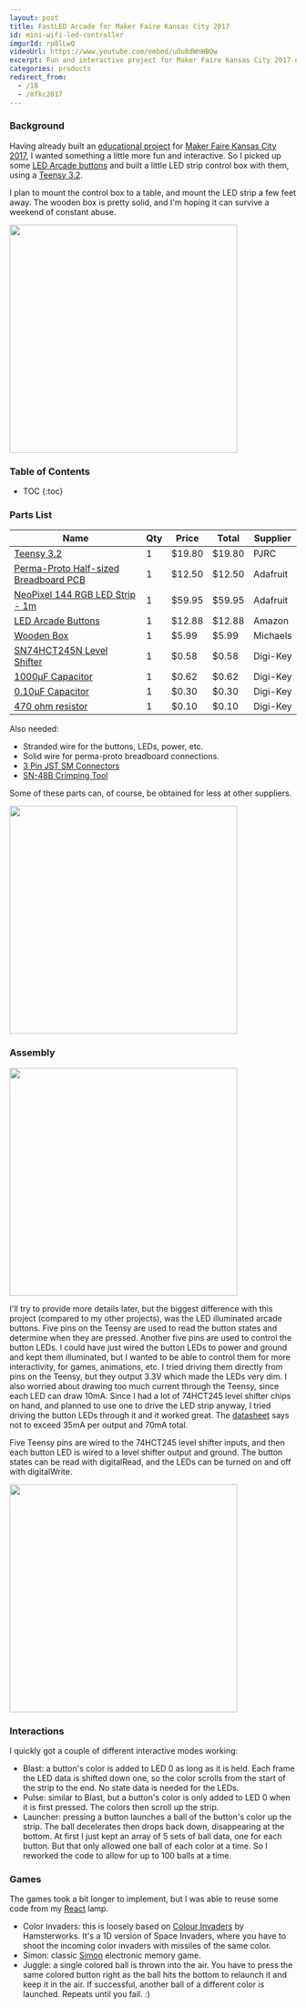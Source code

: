 ```yaml
---
layout: post
title: FastLED Arcade for Maker Faire Kansas City 2017
id: mini-wifi-led-controller
imgurId: rp8lLwQ
videoUrl: https://www.youtube.com/embed/uOu8dWnWBQw
excerpt: Fun and interactive project for Maker Faire Kansas City 2017 using LED arcade buttons.
categories: products
redirect_from:
  - /18
  - /mfkc2017
---
```


### Background

Having already built an [educational project](https://evilgeniuslabs.org/fastled-rgb-hsv-tutorial) for [Maker Faire Kansas City 2017](http://kansascity.makerfaire.com), I wanted something a little more fun and interactive.  So I picked up some [LED Arcade buttons](https://www.amazon.com/Illuminated-button-Buttons-Joystick-Raspberry-Pc/dp/B01LXZSV2N?SubscriptionId=AKIAJN63M3R66BW5WD2A&tag=mediarack05-20&linkCode=xm2&camp=2025&creative=165953&creativeASIN=B01LXZSV2N) and built a little LED strip control box with them, using a [Teensy 3.2](https://www.pjrc.com/store/teensy32.html).

I plan to mount the control box to a table, and mount the LED strip a few feet away.  The wooden box is pretty solid, and I'm hoping it can survive a weekend of constant abuse.

<img src="http://i.imgur.com/rp8lLwQ.png" style="width:400px" class="img-responsive" />

<h3>Table of Contents</h3>

* TOC
{:toc}

### Parts List

| Name | Qty | Price | Total | Supplier |
| --- | --- |  --- |  --- |  --- |
| [Teensy 3.2](https://www.pjrc.com/store/teensy32.html) | 1 | $19.80 | $19.80 | PJRC
| [Perma-Proto Half-sized Breadboard PCB](https://www.adafruit.com/product/571) | 1 | $12.50 | $12.50 | Adafruit
| [NeoPixel 144 RGB LED Strip - 1m](https://www.adafruit.com/product/1506) | 1 | $59.95 | $59.95 | Adafruit
| [LED Arcade Buttons](https://www.amazon.com/Illuminated-button-Buttons-Joystick-Raspberry-Pc/dp/B01LXZSV2N?SubscriptionId=AKIAJN63M3R66BW5WD2A&tag=mediarack05-20&linkCode=xm2&camp=2025&creative=165953&creativeASIN=B01LXZSV2N) | 1 | $12.88 | $12.88 | Amazon
| [Wooden Box](http://www.michaels.com/wooden-box-by-artminds/10357776.html) | 1 | $5.99 | $5.99 | Michaels
| [SN74HCT245N Level Shifter](http://www.digikey.com/product-detail/en/texas-instruments/SN74HCT245N/296-1612-5-ND/277258) | 1 | $0.58 | $0.58 | Digi-Key
| [1000µF Capacitor](http://www.digikey.com/product-detail/en/panasonic-electronic-components/ECA-1EM102/P5156-ND/245015) | 1 | $0.62 | $0.62 | Digi-Key
| [0.10µF Capacitor](https://www.digikey.com/product-detail/en/kemet/C320C104M5U5TA/399-4266-ND/818042) | 1 | $0.30 | $0.30 | Digi-Key
| [470 ohm resistor](https://www.digikey.com/product-detail/en/stackpole-electronics-inc/CF14JT470R/CF14JT470RCT-ND/1830342) | 1 | $0.10 | $0.10 | Digi-Key

Also needed:

* Stranded wire for the buttons, LEDs, power, etc.
* Solid wire for perma-proto breadboard connections.
* [3 Pin JST SM Connectors](https://www.amazon.com/Black-Plastic-Housing-Female-Connector/dp/B00VG14BSE?SubscriptionId=AKIAJN63M3R66BW5WD2A&tag=mediarack05-20&linkCode=xm2&camp=2025&creative=165953&creativeASIN=B00VG14BSE)
* [SN-48B Crimping Tool](https://www.amazon.com/Iwiss-Crimping-0-14-1-5mm%C2%B2-Connectors-Terminals/dp/B00OMMZ502?SubscriptionId=AKIAJN63M3R66BW5WD2A&tag=mediarack05-20&linkCode=xm2&camp=2025&creative=165953&creativeASIN=B00OMMZ502)

Some of these parts can, of course, be obtained for less at other suppliers.

<img src="http://i.imgur.com/anKPcEq.jpg" style="width:400px" class="img-responsive" />

### Assembly

<img src="http://i.imgur.com/bamGsWx.jpg" style="width:400px" class="img-responsive" />

I'll try to provide more details later, but the biggest difference with this project (compared to my other projects), was the LED illuminated arcade buttons.  Five pins on the Teensy are used to read the button states and determine when they are pressed.  Another five pins are used to control the button LEDs.  I could have just wired the button LEDs to power and ground and kept them illuminated, but I wanted to be able to control them for more interactivity, for games, animations, etc.  I tried driving them directly from pins on the Teensy, but they output 3.3V which made the LEDs very dim.  I also worried about drawing too much current through the Teensy, since each LED can draw 10mA.  Since I had a lot of 74HCT245 level shifter chips on hand, and planned to use one to drive the LED strip anyway, I tried driving the button LEDs through it and it worked great.  The [datasheet](http://www.ti.com/lit/ds/symlink/sn74hct245.pdf) says not to exceed 35mA per output and 70mA total.

Five Teensy pins are wired to the 74HCT245 level shifter inputs, and then each button LED is wired to a level shifter output and ground.  The button states can be read with digitalRead, and the LEDs can be turned on and off with digitalWrite.

<img src="http://i.imgur.com/ahP4bvR.jpg" style="width:400px" class="img-responsive" />

### Interactions

I quickly got a couple of different interactive modes working:

* Blast: a button's color is added to LED 0 as long as it is held.  Each frame the LED data is shifted down one, so the color scrolls from the start of the strip to the end.  No state data is needed for the LEDs.
* Pulse: similar to Blast, but a button's color is only added to LED 0 when it is first pressed.  The colors then scroll up the strip.
* Launcher: pressing a button launches a ball of the button's color up the strip.  The ball decelerates then drops back down, disappearing at the bottom.  At first I just kept an array of 5 sets of ball data, one for each button.  But that only allowed one ball of each color at a time.  So I reworked the code to allow for up to 100 balls at a time.

### Games

The games took a bit longer to implement, but I was able to reuse some code from my [React](/react) lamp.

* Color Invaders: this is loosely based on [Colour Invaders](http://hamsterworks.co.nz/mediawiki/index.php/Colour_Invaders) by Hamsterworks.  It's a 1D version of Space Invaders, where you have to shoot the incoming color invaders with missiles of the same color.
* Simon: classic [Simon](https://en.wikipedia.org/wiki/Simon_(game)) electronic memory game.
* Juggle: a single colored ball is thrown into the air.  You have to press the same colored button right as the ball hits the bottom to relaunch it and keep it in the air.  If successful, another ball of a different color is launched.  Repeats until you fail.  :)
